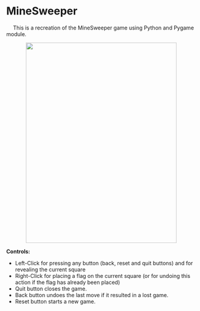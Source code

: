 # MineSweeper

&emsp; This is a recreation of the MineSweeper game using Python and Pygame module. <br/>

<p align = "center">
  <img width="400" height="533" src="https://github.com/Razvan48/MineSweeper-written-in-Python/blob/main/Demo/MineSweeperDemo.gif">
</p>

**Controls:** <br/>
- Left-Click for pressing any button (back, reset and quit buttons) and for revealing the current square <br/>
- Right-Click for placing a flag on the current square (or for undoing this action if the flag has already been placed) <br/>
- Quit button closes the game. <br/>
- Back button undoes the last move if it resulted in a lost game. <br/>
- Reset button starts a new game. <br/>




